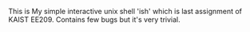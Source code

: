 This is My simple interactive unix shell 'ish' which is last assignment of KAIST EE209.
Contains few bugs but it's very trivial.
